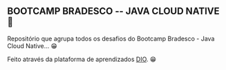 ## BOOTCAMP BRADESCO -- JAVA CLOUD NATIVE 📁


Repositório que agrupa todos os desafios do Bootcamp Bradesco - Java Cloud Native... 😁

Feito através da plataforma de aprendizados [DIO](https://web.dio.me/home). 😁

